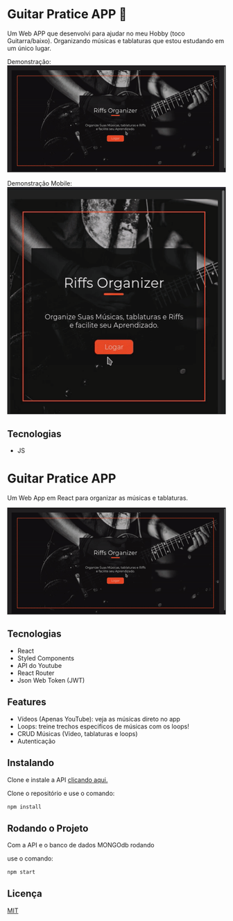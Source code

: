 # Guitar Pratice APP :guitar:

Um Web APP que desenvolvi para ajudar no meu Hobby (toco Guitarra/baixo). Organizando músicas e tablaturas que estou estudando em um único lugar.

Demonstração:
![demonstração do APP](gifs/overview.gif)

Demonstração Mobile:
![demonstração do APP](gifs/overviewm.gif)

## Tecnologias

- JS

# Guitar Pratice APP

Um Web App em React para organizar as músicas e tablaturas.

![demonstração do APP](gifs/overview.gif)

## Tecnologias

- React
- Styled Components
- API do Youtube
- React Router
- Json Web Token (JWT)

## Features

- Vídeos (Apenas YouTube): veja as músicas direto no app
- Loops: treine trechos especificos de músicas com os loops!
- CRUD Músicas (Vídeo, tablaturas e loops)
- Autenticação

## Instalando

Clone e instale a API [clicando aqui.](https://github.com/BrunoMendes41/GuitarPraticeOrganizerApi)

Clone o repositório e use o comando:

```bash
npm install
```

## Rodando o Projeto

Com a API e o banco de dados MONGOdb rodando

use o comando:

```bash
npm start
```

## Licença

[MIT](https://choosealicense.com/licenses/mit/)
